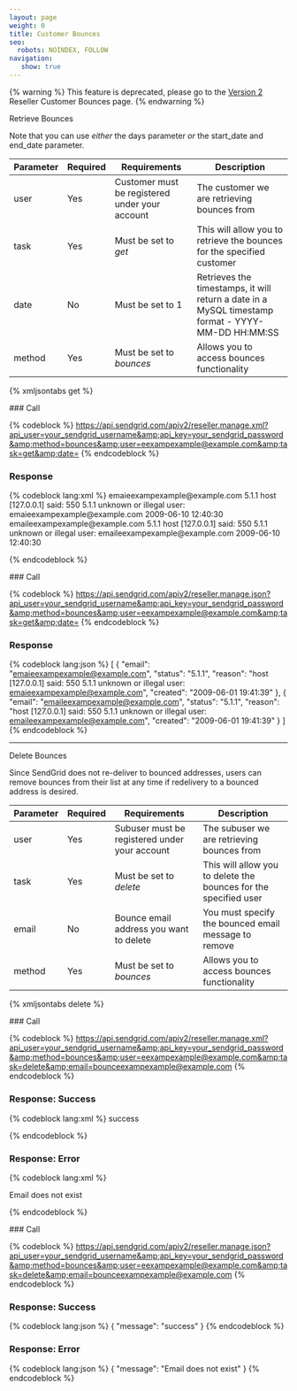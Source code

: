 ```yaml
---
layout: page
weight: 0
title: Customer Bounces
seo:
  robots: NOINDEX, FOLLOW
navigation:
   show: true
---
```


{% warning %}
This feature is deprecated, please go to the [Version 2]({{root_url}}/API_Reference/Web_API/Reseller_API/customer_bounces.html) Reseller Customer Bounces page.
{% endwarning %}

<page-anchor el="h2">
Retrieve Bounces
</page-anchor>

Note that you can use *either* the days parameter *or* the start_date and end_date parameter.

<table class="table table-bordered table-striped">
   <thead>
      <tr>
         <th>Parameter</th>
         <th>Required</th>
         <th>Requirements</th>
         <th>Description</th>
      </tr>
   </thead>
   <tbody>
      <tr>
         <td>user</td>
         <td>Yes</td>
         <td>Customer must be registered under your account</td>
         <td>The customer we are retrieving bounces from</td>
      </tr>
      <tr>
         <td>task</td>
         <td>Yes</td>
         <td>
            Must be set to
            <em>get</em>
         </td>
         <td>This will allow you to retrieve the bounces for the specified customer</td>
      </tr>
      <tr>
         <td>date</td>
         <td>No</td>
         <td>Must be set to 1</td>
         <td>Retrieves the timestamps, it will return a date in a MySQL timestamp format - YYYY-MM-DD HH:MM:SS</td>
      </tr>
      <tr>
         <td>method</td>
         <td>Yes</td>
         <td>
            Must be set to
            <em>bounces</em>
         </td>
         <td>Allows you to access bounces functionality</td>
      </tr>
   </tbody>
</table>

{% xmljsontabs get %}

<div class="tab-content">
<div class="tab-pane" id="get-xml">
### Call

{% codeblock %}
https://api.sendgrid.com/apiv2/reseller.manage.xml?api_user=your_sendgrid_username&amp;api_key=your_sendgrid_password&amp;method=bounces&amp;user=eexampexample@example.com&amp;task=get&amp;date=
{% endcodeblock %}
<h3>Response</h3>
{% codeblock lang:xml %}
<?xml version="1.0" encoding="ISO-8859-1"?>

<bounces>
   <bounce>
      <email>emaieexampexample@example.com</email>
      <status>5.1.1</status>
      <reason>host [127.0.0.1] said: 550 5.1.1 unknown or illegal user: emaieexampexample@example.com</reason>
      <created>2009-06-10 12:40:30</created>
   </bounce>
   <bounce>
      <email>emaileexampexample@example.com</email>
      <status>5.1.1</status>
      <reason>host [127.0.0.1] said: 550 5.1.1 unknown or illegal user: emaileexampexample@example.com</reason>
      <created>2009-06-10 12:40:30</created>
   </bounce>
</bounces>

{% endcodeblock %}

</div>
<div class="tab-pane active" id="get-json">
### Call

{% codeblock %}
https://api.sendgrid.com/apiv2/reseller.manage.json?api_user=your_sendgrid_username&amp;api_key=your_sendgrid_password&amp;method=bounces&amp;user=eexampexample@example.com&amp;task=get&amp;date=
{% endcodeblock %}
<h3>Response</h3>

{% codeblock lang:json %}
[
  {
    "email": "emaieexampexample@example.com",
    "status": "5.1.1",
    "reason": "host [127.0.0.1] said: 550 5.1.1 unknown or illegal user: emaieexampexample@example.com",
    "created": "2009-06-01 19:41:39"
  },
  {
    "email": "emaileexampexample@example.com",
    "status": "5.1.1",
    "reason": "host [127.0.0.1] said: 550 5.1.1 unknown or illegal user: emaileexampexample@example.com",
    "created": "2009-06-01 19:41:39"
  }
]
{% endcodeblock %}

</div>
</div>

* * * * *

<page-anchor el="h2">
Delete Bounces
</page-anchor>

Since SendGrid does not re-deliver to bounced addresses, users can remove bounces from their list at any time if redelivery to a bounced address is desired.

<table class="table table-bordered table-striped">
   <thead>
      <tr>
         <th>Parameter</th>
         <th>Required</th>
         <th>Requirements</th>
         <th>Description</th>
      </tr>
   </thead>
   <tbody>
      <tr>
         <td>user</td>
         <td>Yes</td>
         <td>Subuser must be registered under your account</td>
         <td>The subuser we are retrieving bounces from</td>
      </tr>
      <tr>
         <td>task</td>
         <td>Yes</td>
         <td>
            Must be set to
            <em>delete</em>
         </td>
         <td>This will allow you to delete the bounces for the specified user</td>
      </tr>
      <tr>
         <td>email</td>
         <td>No</td>
         <td>Bounce email address you want to delete</td>
         <td>You must specify the bounced email message to remove</td>
      </tr>
      <tr>
         <td>method</td>
         <td>Yes</td>
         <td>
            Must be set to
            <em>bounces</em>
         </td>
         <td>Allows you to access bounces functionality</td>
      </tr>
   </tbody>
</table>

{% xmljsontabs delete %}

<div class="tab-content">
<div class="tab-pane" id="delete-xml">
### Call

{% codeblock %}
https://api.sendgrid.com/apiv2/reseller.manage.xml?api_user=your_sendgrid_username&amp;api_key=your_sendgrid_password&amp;method=bounces&amp;user=eexampexample@example.com&amp;task=delete&amp;email=bounceexampexample@example.com
{% endcodeblock %}
<h3>Response: Success</h3>
{% codeblock lang:xml %}
<?xml version="1.0" encoding="ISO-8859-1"?>

<result>
   <message>success</message>
</result>

{% endcodeblock %}

### Response: Error

{% codeblock lang:xml %}
<?xml version="1.0" encoding="ISO-8859-1"?>

<result>
   <message>Email does not exist</message>
</result>

{% endcodeblock %}

</div>
<div class="tab-pane" id="delete-json">
### Call

{% codeblock %}
https://api.sendgrid.com/apiv2/reseller.manage.json?api_user=your_sendgrid_username&amp;api_key=your_sendgrid_password&amp;method=bounces&amp;user=eexampexample@example.com&amp;task=delete&amp;email=bounceexampexample@example.com
{% endcodeblock %}
<h3>Response: Success</h3>

{% codeblock lang:json %}
{
  "message": "success"
}
{% endcodeblock %}

### Response: Error

{% codeblock lang:json %}
{
  "message": "Email does not exist"
}
{% endcodeblock %}

</div>
</div>
